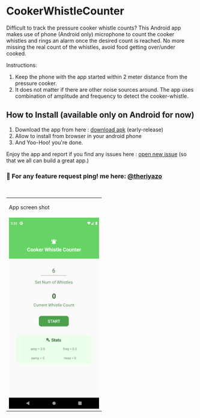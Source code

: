 # CookerWhistleCounter

Difficult to track the pressure cooker whistle counts? This Android app makes use of phone (Android only) microphone to count the cooker whistles and rings an alarm once the desired count is reached. No more missing the real count of the whistles, avoid food getting over/under cooked.

Instructions:
1. Keep the phone with the app started within 2 meter distance from the pressure cooker.
2. It does not matter if there are other noise sources around. The app uses combination of amplitude and frequency to detect the cooker-whistle.


## How to Install (available only on Android for now)
1. Download the app from here : [download apk](https://github.com/theriyazo/CookerWhistleCounterApp/releases/download/v0.0-beta.1/CookerWhistleCounter.apk) (early-release)
2. Allow to install from browser in your android phone
3. And Yoo-Hoo! you're done. 

Enjoy the app and report if you find any issues here : [open new issue](https://github.com/theriyazo/CookerWhistleCounterApp/issues) (so that we all can build a great app.)

### 🧪 For any feature request ping! me here: [@theriyazo](https://www.twitter.com/theriyazo) 
<br>

<table>
  <tr>
    <td>
      <p>App screen shot</p>
    </td>
  </tr>
  
  <tr>
    <td>
      <img src="Screenshot_1662760935.png" width="240px"/> 
    </td>
  </tr>
</table>
